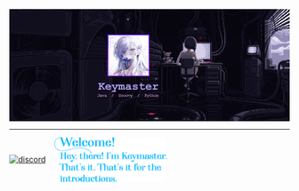 <img src="background.gif" align="center" />

<hr />

<div>
  <a href="https://youtu.be/dQw4w9WgXcQ"><img align="center" src="https://lanyard-profile-readme.vercel.app/api/784162317079281685" alt="discord" width="50%" /></a>&nbsp;&nbsp;&nbsp;
  <a href="https://i.redd.it/q01lsl638vg71.png"><img align="center" src="./intro.png" alt="greet" width="40%" /></a>
</div>
